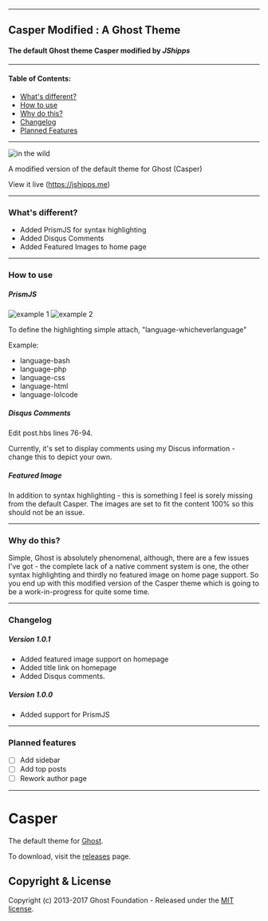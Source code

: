 ***
## Casper Modified : A Ghost Theme
#### The default Ghost theme __Casper__ modified by _JShipps_
***
#### Table of Contents:
* [What's different?](#whatsdifferent)
* [How to use](#howtouse)
* [Why do this?](#whydothis)
* [Changelog](#changelog)
* [Planned Features](#plannedfeatures)
___
![in the wild](http://i.imgur.com/4TSA3eu.png "Casper_Modified")

A modified version of the default theme for Ghost (Casper)

View it live (https://jshipps.me)
___ 
### <a name="whatsdifferent">What's different?</a>

* Added PrismJS for syntax highlighting
* Added Disqus Comments
* Added Featured Images to home page
___ 
### <a name="howtouse">How to use</a>

##### PrismJS

![example 1](http://i.imgur.com/0BcYRuC.png "Example 1")
![example 2](http://i.imgur.com/ljU6iYA.png "Example 2")

To define the highlighting simple attach, "language-whicheverlanguage"

Example:

* language-bash
* language-php
* language-css
* language-html
* language-lolcode

##### Disqus Comments

Edit post.hbs lines 76-94.

Currently, it's set to display comments using my Discus information - change this to depict your own.

##### Featured Image

In addition to syntax highlighting - this is something I feel is sorely missing from the default Casper. The images are set to fit the content 100% so this should not be an issue.
___ 
### <a name="whydothis">Why do this?</a>

Simple, Ghost is absolutely phenomenal, although, there are a few issues I've got - the complete lack of a native comment system is one, the other syntax highlighting and thirdly no featured image on home page support. So you end up with this modified version of the Casper theme which is going to be a work-in-progress for quite some time.
___ 
### <a name="changelog">Changelog</a>
##### Version 1.0.1

* Added featured image support on homepage
* Added title link on homepage
* Added Disqus comments.

##### Version 1.0.0

* Added support for PrismJS

___
### <a name="plannedfeatures">Planned features</a>

- [ ] Add sidebar
- [ ] Add top posts
- [ ] Rework author page
___
# Casper

The default theme for [Ghost](http://github.com/tryghost/ghost/).

To download, visit the [releases](https://github.com/TryGhost/Casper/releases) page.

## Copyright & License

Copyright (c) 2013-2017 Ghost Foundation - Released under the [MIT license](LICENSE).

